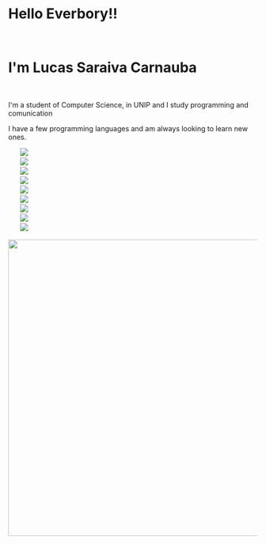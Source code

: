 <h1>Hello Everbory!!</h1>
<br>
<h1>I'm Lucas Saraiva Carnauba</h1>
<br>
<p>I'm a student of Computer Science, in UNIP and I study programming and comunication</p>
<p>I have a few programming languages ​​and am always looking to learn new ones.</p>
<ul type="none">
  <li><img src="https://img.shields.io/badge/HTML-239120?style=for-the-badge&logo=html5&logoColor=white"></li>
  <li><img src="https://img.shields.io/badge/JavaScript-323330?style=for-the-badge&logo=javascript&logoColor=F7DF1E"></li>
  <li><img src="https://img.shields.io/badge/CSS3-1572B6?style=for-the-badge&logo=css3&logoColor=white)"></li>
  <li><img src="https://img.shields.io/badge/Python-14354C?style=for-the-badge&logo=python&logoColor=white"</li>
  <li><img src="https://img.shields.io/badge/C-00599C?style=for-the-badge&logo=c&logoColor=white"</li>
  <li><img src="https://img.shields.io/badge/Java-ED8B00?style=for-the-badge&logo=openjdk&logoColor=white"</li>
  <li><img src="https://img.shields.io/badge/React-20232A?style=for-the-badge&logo=react&logoColor=61DAFB"</li>
  <li><img src="https://img.shields.io/badge/Bootstrap-563D7C?style=for-the-badge&logo=bootstrap&logoColor=white"</li>
  <li><img src="https://img.shields.io/badge/MySQL-00000F?style=for-the-badge&logo=mysql&logoColor=white"</li>
</ul>
<img width=600px height=600px src="https://github-readme-stats.vercel.app/api/top-langs/?username=LucasSCarnauba&theme=blue-green">
